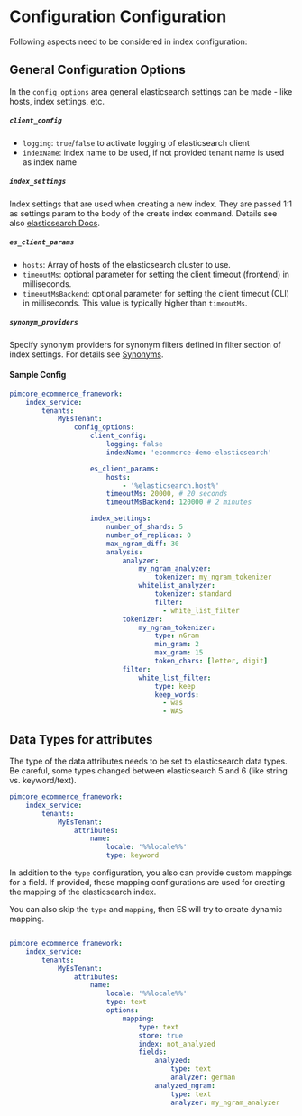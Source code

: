 # Configuration Configuration

Following aspects need to be considered in index configuration:  

## General Configuration Options
In the `config_options` area general elasticsearch settings can be made - like hosts, index settings, etc. 

##### `client_config`
- `logging`: `true`/`false` to activate logging of elasticsearch client
- `indexName`: index name to be used, if not provided tenant name is used as index name 

##### `index_settings`
Index settings that are used when creating a new index. They are passed 1:1 as 
settings param to the body of the create index command. Details see 
also [elasticsearch Docs](https://www.elastic.co/guide/en/elasticsearch/client/php-api/current/_index_management_operations.html). 


##### `es_client_params`
- `hosts`: Array of hosts of the elasticsearch cluster to use. 
- `timeoutMs`: optional parameter for setting the client timeout (frontend) in milliseconds.
- `timeoutMsBackend`: optional parameter for setting the client timeout (CLI) in milliseconds. This value is typically higher than ``timeoutMs``.

##### `synonym_providers`
Specify synonym providers for synonym filters defined in filter section of index settings. 
For details see [Synonyms](./02_Synonyms.md).

#### Sample Config
```yml
pimcore_ecommerce_framework:
    index_service:
        tenants:
            MyEsTenant:
                config_options:
                    client_config:
                        logging: false
                        indexName: 'ecommerce-demo-elasticsearch'

                    es_client_params:
                        hosts:
                            - '%elasticsearch.host%'
                        timeoutMs: 20000, # 20 seconds
                        timeoutMsBackend: 120000 # 2 minutes

                    index_settings:
                        number_of_shards: 5
                        number_of_replicas: 0
                        max_ngram_diff: 30
                        analysis:
                            analyzer:
                                my_ngram_analyzer:
                                    tokenizer: my_ngram_tokenizer
                                whitelist_analyzer:
                                    tokenizer: standard
                                    filter:
                                      - white_list_filter
                            tokenizer:
                                my_ngram_tokenizer:
                                    type: nGram
                                    min_gram: 2
                                    max_gram: 15
                                    token_chars: [letter, digit]
                            filter:
                                white_list_filter:
                                    type: keep
                                    keep_words:
                                      - was
                                      - WAS
```


## Data Types for attributes
The type of the data attributes needs to be set to elasticsearch data types. Be careful, some types changed between
elasticsearch 5 and 6 (like string vs. keyword/text). 

```yml
pimcore_ecommerce_framework:
    index_service:
        tenants:
            MyEsTenant:
                attributes:
                    name:
                        locale: '%%locale%%'
                        type: keyword
```

In addition to the `type` configuration, you also can provide custom mappings for a field. If provided, these mapping 
configurations are used for creating the mapping of the elasticsearch index.

You can also skip the `type` and `mapping`, then ES will try to create dynamic mapping. 

```yml

pimcore_ecommerce_framework:
    index_service:
        tenants:
            MyEsTenant:
                attributes:
                    name:
                        locale: '%%locale%%'
                        type: text
                        options:
                            mapping:
                                type: text
                                store: true
                                index: not_analyzed
                                fields:
                                    analyzed:
                                        type: text
                                        analyzer: german
                                    analyzed_ngram:
                                        type: text
                                        analyzer: my_ngram_analyzer
``` 

